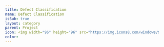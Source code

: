 ```yaml
---
title: Defect Classification
name: Defect Classification
isSub: true
layout: category
parent: Project
icon: <img width="96" height="96" src="https://img.icons8.com/windows/96/artificial-intelligence.png" alt="artificial-intelligence"/>
color:
---
```

